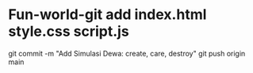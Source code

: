 # Fun-world-git add index.html style.css script.js
git commit -m "Add Simulasi Dewa: create, care, destroy"
git push origin main
